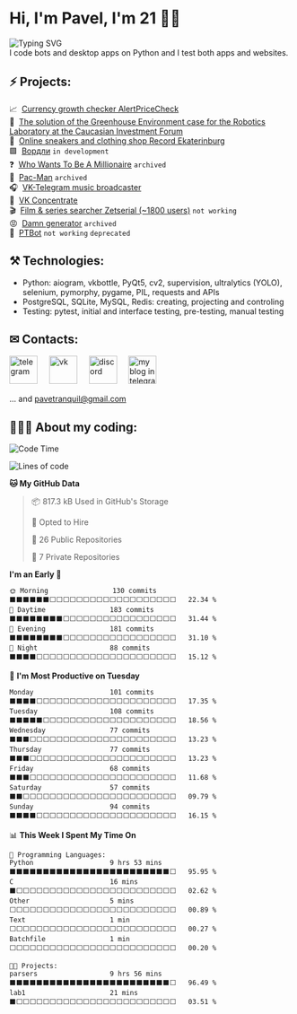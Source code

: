 # Hi, I'm Pavel, I'm 21 👋🏼
![Typing SVG](https://readme-typing-svg.demolab.com?font=GG+Wolfram&duration=2500&pause=700&color=3454D1&width=435&height=28&lines=Shortly+about+me%3A;Python+programmer;ITMO+student;Chat-bots+creator;Desktop+apps+developer;VK+%26+Telegram+beta+tester;...+and+singer%2C+announcer+and+podcaster)  
I code bots and desktop apps on Python and I test both apps and websites.

## ⚡ Projects:

📈&#160; [Currency growth checker AlertPriceCheck](https://t.me/AlertPriceCheckbot) <br>
🤖&#160; [The solution of the Greenhouse Environment case for the Robotics Laboratory at the Caucasian Investment Forum](https://github.com/snowlue/cif-robotics-2024) <br>
👟&#160; [Online sneakers and clothing shop Record Ekaterinburg](https://t.me/record_ekb_bot) <br>
🟩&#160; [Вордли](https://github.com/snowlue/Wordle) `in development` <br>
❓&#160; [Who Wants To Be A Millionaire](https://github.com/snowlue/WWTBAM) `archived`<br>
👻&#160; [Pac-Man](https://github.com/Marklzzz/Pac-man) `archived`<br>
🎧&#160; [VK-Telegram music broadcaster](https://github.com/snowlue/vk-tg-music-broadcaster) <br>
👀&#160; [VK Concentrate](https://github.com/snowlue/VK-Concentrate) <br>
🎬&#160; [Film & series searcher Zetserial (~1800 users)](https://vk.me/kinofoxy) `not working` <br>
😡&#160; [Damn generator](https://github.com/snowlue/damn-generator) `archived` <br>
🤖&#160; [PTBot](https://github.com/snowlue/ptbot) `not working` `deprecated`

## ⚒ Technologies:
- Python: aiogram, vkbottle, PyQt5, cv2, supervision, ultralytics (YOLO), selenium, pymorphy, pygame, PIL, requests and APIs
- PostgreSQL, SQLite, MySQL, Redis: creating, projecting and controling
- Testing: pytest, initial and interface testing, pre-testing, manual testing

## ✉ Contacts:
[<img src='https://upload.wikimedia.org/wikipedia/commons/thumb/8/83/Telegram_2019_Logo.svg/768px-Telegram_2019_Logo.svg.png' alt='telegram' height='50'>](https://t.me/snowlue)
&#4448; [<img src='https://user-images.githubusercontent.com/22418658/169043582-878f7c04-1398-4296-9cef-85eb90f77f8f.png' alt='vk' height='50'>](https://vk.me/snowlue)
&#4448; [<img src='https://user-images.githubusercontent.com/22418658/130826704-ea944633-642f-46cc-9236-ffda0ec0ce41.png' alt='discord' height='50'>](https://discord.com/users/550713735686127626)
&#4448; [<img src='https://github.com/user-attachments/assets/8159be1d-7939-4432-ba94-2da0366d6650' alt='my blog in telegram' height='50'>](https://t.me/snowlues) <br>

... and pavetranquil@gmail.com

## 👨🏻‍💻 About my coding:
<!--START_SECTION:waka-->
![Code Time](http://img.shields.io/badge/Code%20Time-1%2C028%20hrs%2032%20mins-blue)

![Lines of code](https://img.shields.io/badge/From%20Hello%20World%20I%27ve%20Written-1.1%20million%20lines%20of%20code-blue)

**🐱 My GitHub Data** 

> 📦 817.3 kB Used in GitHub's Storage 
 > 
> 💼 Opted to Hire
 > 
> 📜 26 Public Repositories 
 > 
> 🔑 7 Private Repositories 
 > 
**I'm an Early 🐤** 

```text
🌞 Morning                130 commits         ⬛⬛⬛⬛⬛⬛⬜⬜⬜⬜⬜⬜⬜⬜⬜⬜⬜⬜⬜⬜⬜⬜⬜⬜⬜   22.34 % 
🌆 Daytime                183 commits         ⬛⬛⬛⬛⬛⬛⬛⬛⬜⬜⬜⬜⬜⬜⬜⬜⬜⬜⬜⬜⬜⬜⬜⬜⬜   31.44 % 
🌃 Evening                181 commits         ⬛⬛⬛⬛⬛⬛⬛⬛⬜⬜⬜⬜⬜⬜⬜⬜⬜⬜⬜⬜⬜⬜⬜⬜⬜   31.10 % 
🌙 Night                  88 commits          ⬛⬛⬛⬛⬜⬜⬜⬜⬜⬜⬜⬜⬜⬜⬜⬜⬜⬜⬜⬜⬜⬜⬜⬜⬜   15.12 % 
```
📅 **I'm Most Productive on Tuesday** 

```text
Monday                   101 commits         ⬛⬛⬛⬛⬜⬜⬜⬜⬜⬜⬜⬜⬜⬜⬜⬜⬜⬜⬜⬜⬜⬜⬜⬜⬜   17.35 % 
Tuesday                  108 commits         ⬛⬛⬛⬛⬛⬜⬜⬜⬜⬜⬜⬜⬜⬜⬜⬜⬜⬜⬜⬜⬜⬜⬜⬜⬜   18.56 % 
Wednesday                77 commits          ⬛⬛⬛⬜⬜⬜⬜⬜⬜⬜⬜⬜⬜⬜⬜⬜⬜⬜⬜⬜⬜⬜⬜⬜⬜   13.23 % 
Thursday                 77 commits          ⬛⬛⬛⬜⬜⬜⬜⬜⬜⬜⬜⬜⬜⬜⬜⬜⬜⬜⬜⬜⬜⬜⬜⬜⬜   13.23 % 
Friday                   68 commits          ⬛⬛⬛⬜⬜⬜⬜⬜⬜⬜⬜⬜⬜⬜⬜⬜⬜⬜⬜⬜⬜⬜⬜⬜⬜   11.68 % 
Saturday                 57 commits          ⬛⬛⬜⬜⬜⬜⬜⬜⬜⬜⬜⬜⬜⬜⬜⬜⬜⬜⬜⬜⬜⬜⬜⬜⬜   09.79 % 
Sunday                   94 commits          ⬛⬛⬛⬛⬜⬜⬜⬜⬜⬜⬜⬜⬜⬜⬜⬜⬜⬜⬜⬜⬜⬜⬜⬜⬜   16.15 % 
```


📊 **This Week I Spent My Time On** 

```text
💬 Programming Languages: 
Python                   9 hrs 53 mins       ⬛⬛⬛⬛⬛⬛⬛⬛⬛⬛⬛⬛⬛⬛⬛⬛⬛⬛⬛⬛⬛⬛⬛⬛⬜   95.95 % 
C                        16 mins             ⬛⬜⬜⬜⬜⬜⬜⬜⬜⬜⬜⬜⬜⬜⬜⬜⬜⬜⬜⬜⬜⬜⬜⬜⬜   02.62 % 
Other                    5 mins              ⬜⬜⬜⬜⬜⬜⬜⬜⬜⬜⬜⬜⬜⬜⬜⬜⬜⬜⬜⬜⬜⬜⬜⬜⬜   00.89 % 
Text                     1 min               ⬜⬜⬜⬜⬜⬜⬜⬜⬜⬜⬜⬜⬜⬜⬜⬜⬜⬜⬜⬜⬜⬜⬜⬜⬜   00.27 % 
Batchfile                1 min               ⬜⬜⬜⬜⬜⬜⬜⬜⬜⬜⬜⬜⬜⬜⬜⬜⬜⬜⬜⬜⬜⬜⬜⬜⬜   00.20 % 

🐱‍💻 Projects: 
parsers                  9 hrs 56 mins       ⬛⬛⬛⬛⬛⬛⬛⬛⬛⬛⬛⬛⬛⬛⬛⬛⬛⬛⬛⬛⬛⬛⬛⬛⬜   96.49 % 
lab1                     21 mins             ⬛⬜⬜⬜⬜⬜⬜⬜⬜⬜⬜⬜⬜⬜⬜⬜⬜⬜⬜⬜⬜⬜⬜⬜⬜   03.51 % 
```


<!--END_SECTION:waka-->
